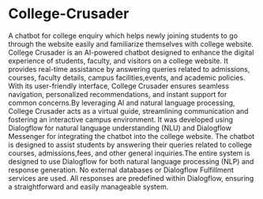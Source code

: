# College-Crusader
A chatbot for college enquiry which helps newly joining students to go through the website easily and familiarize themselves with college website.
College Crusader is an AI-powered chatbot designed to enhance the digital experience of students, faculty, and visitors on a college website. It provides real-time assistance by answering queries related to admissions, courses, faculty details, campus facilities,events, and academic policies. With its user-friendly interface, College Crusader ensures seamless navigation, personalized recommendations, and instant support for common concerns.By leveraging AI and natural language processing, College Crusader acts as a virtual guide, streamlining communication and fostering an interactive campus environment.
It was developed using Dialogflow for natural language understanding (NLU) and Dialogflow Messenger for integrating the chatbot into the college website. The chatbot is designed to assist students by answering their queries related to college courses, admissions,fees, and other general inquiries.The entire system is designed to use Dialogflow for both natural language processing (NLP) and response generation. No external databases or Dialogflow Fulfillment services are used. All responses are predefined within Dialogflow, ensuring a straightforward and easily manageable system.
